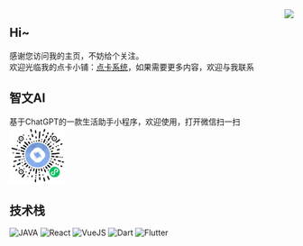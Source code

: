 <img align="right" src="https://github-readme-stats.vercel.app/api?username=JiangJuHong&show_icons=true&hide_border=true&theme=vue-dark" />


## Hi~
感谢您访问我的主页，不妨给个关注。  
欢迎光临我的点卡小铺：[点卡系统](https://pay.huic.top)，如果需要更多内容，欢迎与我联系

## 智文AI
基于ChatGPT的一款生活助手小程序，欢迎使用，打开微信扫一扫  
<img src="https://github.com/JiangJuHong/JiangJuHong/blob/main/ai-text.jpg" width="100px" height="100px" />

## 技术栈
![JAVA](https://img.shields.io/badge/-java-red?logo=java)
![React](https://img.shields.io/badge/-React-blue?logo=react)
![VueJS](https://img.shields.io/badge/-Vue-green?logo=vuejs)
![Dart](https://img.shields.io/badge/-Dart-blue?logo=dart)
![Flutter](https://img.shields.io/badge/-Flutter-%23F05032?logo=flutter&logoColor=%23ffffff)
